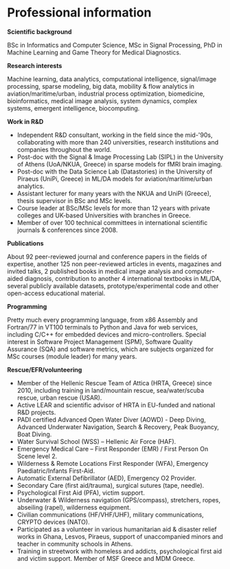 # Professional information
<b>Scientific background</b>
<p>BSc in Informatics and Computer Science, MSc in Signal Processing, PhD in Machine Learning and Game Theory for Medical Diagnostics.</p>
<b>Research interests</b>
<p>Machine learning, data analytics, computational intelligence, signal/image processing, sparse modeling, big data, mobility & flow analytics in aviation/maritime/urban, industrial process optimization, biomedicine, bioinformatics, medical image analysis, system dynamics, complex systems, emergent intelligence, biocomputing.</p>
<b>Work in R&D</b>
<ul>
  <li>Independent R&D consultant, working in the field since the mid-'90s, collaborating with more than 240 universities, research institutions and companies throughout the world.</li>
  <li>Post-doc with the Signal & Image Processing Lab (SIPL) in the University of Athens (UoA/NKUA, Greece) in sparse models for fMRI brain imaging.</li>
  <li>Post-doc with the Data Science Lab (Datastories) in the University of Piraeus (UniPi, Greece) in ML/DA models for aviation/maritime/urban analytics.</li>
  <li>Assistant lecturer for many years with the NKUA and UniPi (Greece), thesis supervisor in BSc and MSc levels.</li>
  <li>Course leader at BSc/MSc levels for more than 12 years with private colleges and UK-based Universities with branches in Greece.</li>
  <li>Member of over 100 technical committees in international scientific journals & conferences since 2008.</li>
</ul>
<b>Publications</b>
<p>About 92 peer-reviewed journal and conference papers in the fields of expertise, another 125 non peer-reviewed articles in events, magazines and invited talks, 2 published books in medical image analysis and computer-aided diagnosis, contribution to another 4 international textbooks in ML/DA, several publicly available datasets, prototype/experimental code and other open-access educational material.</p>
<b>Programming</b>
<p>Pretty much every programming language, from x86 Assembly and Fortran/77 in VT100 terminals to Python and Java for web services, including C/C++ for embedded devices and micro-controllers. Special interest in Software Project Management (SPM), Software Quality Assurance (SQA) and software metrics, which are subjects organized for MSc courses (module leader) for many years.</p>
<b>Rescue/EFR/volunteering</b>
<ul>
  <li>Member of the Hellenic Rescue Team of Attica (HRTA, Greece) since 2010, including training in land/mountain rescue, sea/water/scuba rescue, urban rescue (USAR).</li>
  <li>Active LEAR and scientific advisor of HRTA in EU-funded and national R&D projects.</li>
  <li>PADI certified Advanced Open Water Diver (AOWD) - Deep Diving, Advanced Underwater Navigation, Search & Recovery, Peak Buoyancy, Boat Diving.</li>
  <li>Water Survival School (WSS) – Hellenic Air Force (HAF).</li>
  <li>Emergency Medical Care – First Responder (EMR) / First Person On Scene level 2.</li>
  <li>Wilderness & Remote Locations First Responder (WFA), Emergency Paediatric/Infants First-Aid.</li>
  <li>Automatic External Defibrillator (AED), Emergency O2 Provider.</li>
  <li>Secondary Care (first aid/trauma), surgical sutures (tape, needle).</li>
  <li>Psychological First Aid (PFA), victim support.</li>
  <li>Underwater & Wilderness navigation (GPS/compass), stretchers, ropes, abseiling (rapel), wilderness equipment.</li>
  <li>Civilian communications (HF/VHF/UHF), military communications, CRYPTO devices (NATO).</li>
  <li>Participated as a volunteer in various humanitarian aid & disaster relief works in Ghana, Lesvos, Piraeus, support of unaccompanied minors and teacher in community schools in Athens.</li>
  <li>Training in streetwork with homeless and addicts, psychological first aid and victim support. Member of MSF Greece and MDM Greece.</li>
</ul>
